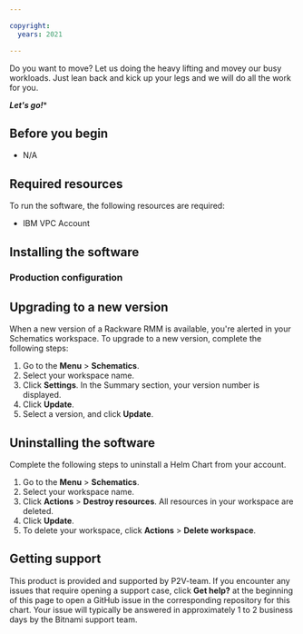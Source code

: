 ```yaml
---

copyright:
  years: 2021

---
```


<!-- Start with a short description that explains what the offering is, why a customer would want to
install and use it, etc. The following info is used here as an example. Be sure to update it
accordingly. -->

Do you want to move?  Let us doing the heavy lifting and movey our busy workloads.  Just lean back
and kick up your legs and we will do all the work for you.

***Let's go!****

## Before you begin

<!-- List any prereqs including required permissions, capacity requirements, etc. The following info
is used as an example. Update accordingly. -->

* N/A

## Required resources

<!-- The following info is used here as an example. Be sure to update it accordingly. -->

To run the software, the following resources are required:

  * IBM VPC Account 

## Installing the software

<!-- Recommendation is to not include the large table of configuration parameters that are listed on
the Create page. -->

### Production configuration

<!-- Add additional H3 level headings as needed for sections that apply to use on IBM Cloud such as
network policy, persistence, cluster topologies, etc.
### H3
### H3
-->

## Upgrading to a new version

<!-- How can a user upgrade to a new version when it's available? The following info is used as an
example. Update accordingly. -->

When a new version of a Rackware RMM is available, you're alerted in your Schematics workspace. To
upgrade to a new version, complete the following steps:

1. Go to the **Menu** > **Schematics**.
2. Select your workspace name. 
3. Click **Settings**. In the Summary section, your version number is displayed. 
4. Click **Update**.
5. Select a version, and click **Update**.

## Uninstalling the software

<!-- How can a user uninstall this offering? The following info is used as an example. Update
accordingly. -->

Complete the following steps to uninstall a Helm Chart from your account. 

1. Go to the **Menu** > **Schematics**.
2. Select your workspace name. 
3. Click **Actions** > **Destroy resources**. All resources in your workspace are deleted.
4. Click **Update**.
5. To delete your workspace, click **Actions** > **Delete workspace**.

## Getting support

<!-- How can a user get support for this offering? The following info is used as an example. Update
accordingly. -->

This product is provided and supported by P2V-team. If you encounter any
issues that require opening a support case, click **Get help?** at the beginning of this page to
open a GitHub issue in the corresponding repository for this chart. Your issue will typically be
answered in approximately 1 to 2 business days by the Bitnami support team.
